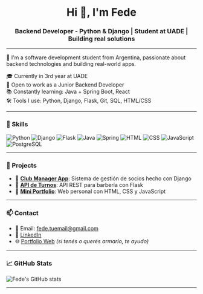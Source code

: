 <h1 align="center">Hi 👋, I'm Fede</h1>
<h3 align="center">Backend Developer - Python & Django | Student at UADE | Building real solutions</h3>

---

🚀 I'm a software development student from Argentina, passionate about backend technologies and building real-world apps.

🎓 Currently in 3rd year at UADE  
💼 Open to work as a Junior Backend Developer  
📚 Constantly learning: Java + Spring Boot, React  
🛠️ Tools I use: Python, Django, Flask, Git, SQL, HTML/CSS

---

### 🧠 Skills

![Python](https://img.shields.io/badge/-Python-3776AB?style=flat&logo=python&logoColor=white)
![Django](https://img.shields.io/badge/-Django-092E20?style=flat&logo=django)
![Flask](https://img.shields.io/badge/-Flask-black?style=flat&logo=flask)
![Java](https://img.shields.io/badge/-Java-007396?style=flat&logo=java)
![Spring](https://img.shields.io/badge/-Spring-6DB33F?style=flat&logo=spring)
![HTML](https://img.shields.io/badge/-HTML5-E34F26?style=flat&logo=html5&logoColor=white)
![CSS](https://img.shields.io/badge/-CSS3-1572B6?style=flat&logo=css3)
![JavaScript](https://img.shields.io/badge/-JavaScript-F7DF1E?style=flat&logo=javascript&logoColor=black)
![PostgreSQL](https://img.shields.io/badge/-PostgreSQL-336791?style=flat&logo=postgresql)

---

### 📂 Projects

- 🔹 [**Club Manager App**](https://github.com/tuusuario/club-manager-app): Sistema de gestión de socios hecho con Django
- 🔹 [**API de Turnos**](https://github.com/tuusuario/barber-api): API REST para barbería con Flask
- 🔹 [**Mini Portfolio**](https://github.com/tuusuario/portfolio): Web personal con HTML, CSS y JavaScript

---

### 📫 Contact

- 📧 Email: fede.tuemail@gmail.com  
- 💼 [LinkedIn](https://www.linkedin.com/in/tuusuario)  
- 🌐 [Portfolio Web](https://tuportfolio.com) *(si tenés o querés armarlo, te ayudo)*

---

### 📈 GitHub Stats

![Fede's GitHub stats](https://github-readme-stats.vercel.app/api?username=FedeEgea&show_icons=true&theme=github_dark&hide=prs)

---
